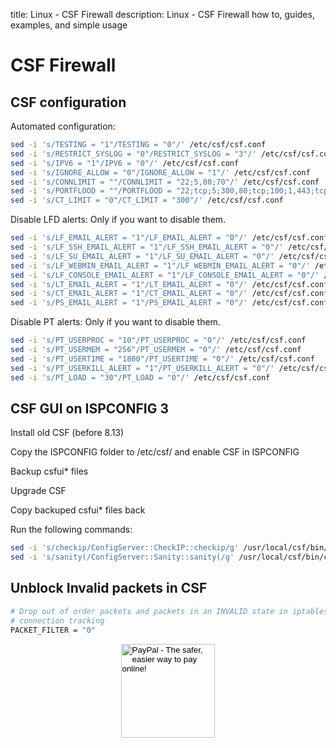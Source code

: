 title: Linux - CSF Firewall
description: Linux - CSF Firewall how to, guides, examples, and simple usage

# CSF Firewall

## CSF configuration

Automated configuration:

```bash
sed -i 's/TESTING = "1"/TESTING = "0"/' /etc/csf/csf.conf
sed -i 's/RESTRICT_SYSLOG = "0"/RESTRICT_SYSLOG = "3"/' /etc/csf/csf.conf
sed -i 's/IPV6 = "1"/IPV6 = "0"/' /etc/csf/csf.conf
sed -i 's/IGNORE_ALLOW = "0"/IGNORE_ALLOW = "1"/' /etc/csf/csf.conf
sed -i 's/CONNLIMIT = ""/CONNLIMIT = "22;5,80;70"/' /etc/csf/csf.conf
sed -i 's/PORTFLOOD = ""/PORTFLOOD = "22;tcp;5;300,80;tcp;100;1,443;tcp;100;5"/' /etc/csf/csf.conf
sed -i 's/CT_LIMIT = "0"/CT_LIMIT = "300"/' /etc/csf/csf.conf
```

Disable LFD alerts: Only if you want to disable them.

```bash
sed -i 's/LF_EMAIL_ALERT = "1"/LF_EMAIL_ALERT = "0"/' /etc/csf/csf.conf
sed -i 's/LF_SSH_EMAIL_ALERT = "1"/LF_SSH_EMAIL_ALERT = "0"/' /etc/csf/csf.conf
sed -i 's/LF_SU_EMAIL_ALERT = "1"/LF_SU_EMAIL_ALERT = "0"/' /etc/csf/csf.conf
sed -i 's/LF_WEBMIN_EMAIL_ALERT = "1"/LF_WEBMIN_EMAIL_ALERT = "0"/' /etc/csf/csf.conf
sed -i 's/LF_CONSOLE_EMAIL_ALERT = "1"/LF_CONSOLE_EMAIL_ALERT = "0"/' /etc/csf/csf.conf
sed -i 's/LT_EMAIL_ALERT = "1"/LT_EMAIL_ALERT = "0"/' /etc/csf/csf.conf
sed -i 's/CT_EMAIL_ALERT = "1"/CT_EMAIL_ALERT = "0"/' /etc/csf/csf.conf
sed -i 's/PS_EMAIL_ALERT = "1"/PS_EMAIL_ALERT = "0"/' /etc/csf/csf.conf
```

Disable PT alerts: Only if you want to disable them.

```bash
sed -i 's/PT_USERPROC = "10"/PT_USERPROC = "0"/' /etc/csf/csf.conf
sed -i 's/PT_USERMEM = "256"/PT_USERMEM = "0"/' /etc/csf/csf.conf
sed -i 's/PT_USERTIME = "1800"/PT_USERTIME = "0"/' /etc/csf/csf.conf
sed -i 's/PT_USERKILL_ALERT = "1"/PT_USERKILL_ALERT = "0"/' /etc/csf/csf.conf
sed -i 's/PT_LOAD = "30"/PT_LOAD = "0"/' /etc/csf/csf.conf
```

## CSF GUI on ISPCONFIG 3

Install old CSF (before 8.13)

Copy the ISPCONFIG folder to /etc/csf/ and enable CSF in ISPCONFIG

Backup csfui\* files

Upgrade CSF

Copy backuped csfui\* files back

Run the following commands:

```bash
sed -i 's/checkip/ConfigServer::CheckIP::checkip/g' /usr/local/csf/bin/csfui.pl
sed -i 's/sanity(/ConfigServer::Sanity::sanity(/g' /usr/local/csf/bin/csfui.pl
```

## Unblock Invalid packets in CSF

```bash
# Drop out of order packets and packets in an INVALID state in iptables
# connection tracking
PACKET_FILTER = "0"
```

<!-- Donation Button -->
<form action="https://www.paypal.com/cgi-bin/webscr" method="post" target="_top" align="center"><input type="hidden" name="cmd" value="_s-xclick"><input type="hidden" name="hosted_button_id" value="Q94AU5RUD4X6A"><input type="image" src="https://raw.githubusercontent.com/fire1ce/3os.org/gh-pages/assets/images/beerDonation.png" width="150px" border="0" name="submit" alt="PayPal - The safer, easier way to pay online!"><img alt="" border="0" src="https://www.paypalobjects.com/en_US/i/scr/pixel.gif" width="1" height="1"></form>
<!-- Donation Button -->